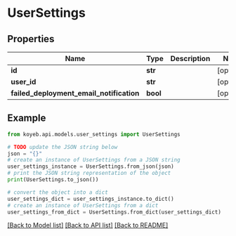 # UserSettings


## Properties

Name | Type | Description | Notes
------------ | ------------- | ------------- | -------------
**id** | **str** |  | [optional] 
**user_id** | **str** |  | [optional] 
**failed_deployment_email_notification** | **bool** |  | [optional] 

## Example

```python
from koyeb.api.models.user_settings import UserSettings

# TODO update the JSON string below
json = "{}"
# create an instance of UserSettings from a JSON string
user_settings_instance = UserSettings.from_json(json)
# print the JSON string representation of the object
print(UserSettings.to_json())

# convert the object into a dict
user_settings_dict = user_settings_instance.to_dict()
# create an instance of UserSettings from a dict
user_settings_from_dict = UserSettings.from_dict(user_settings_dict)
```
[[Back to Model list]](../README.md#documentation-for-models) [[Back to API list]](../README.md#documentation-for-api-endpoints) [[Back to README]](../README.md)


